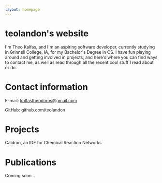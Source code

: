 ```yaml
---
layout: homepage
---
```


# teolandon's website

I'm Theo Kalfas, and I'm an aspiring software developer, currently studying in
Grinnell College, IA, for my Bachelor's Degree in CS. I have fun playing around
and getting involved in projects, and here's where you can find ways to contact
me, as well as read through all the recent cool stuff I read about or do.

# Contact information

E-mail: kalfastheodoros@gmail.com

GitHub: github.com/teolandon

# Projects

Caldron, an IDE for Chemical Reaction Networks

# Publications

Coming soon...
